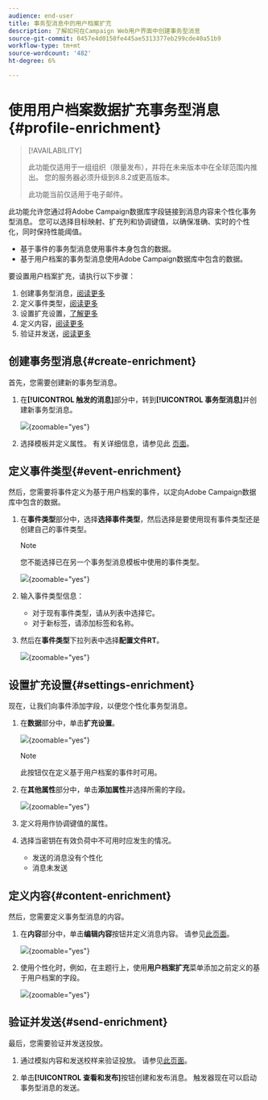 ```yaml
---
audience: end-user
title: 事务型消息中的用户档案扩充
description: 了解如何在Campaign Web用户界面中创建事务型消息
source-git-commit: 0457e4d0150fe445ae5313377eb299cde40a51b9
workflow-type: tm+mt
source-wordcount: '482'
ht-degree: 6%

---
```



# 使用用户档案数据扩充事务型消息{#profile-enrichment}

>[!AVAILABILITY]
>
>此功能仅适用于一组组织（限量发布），并将在未来版本中在全球范围内推出。 您的服务器必须升级到8.8.2或更高版本。
>
>此功能当前仅适用于电子邮件。

此功能允许您通过将Adobe Campaign数据库字段链接到消息内容来个性化事务型消息。 您可以选择目标映射、扩充列和协调键值，以确保准确、实时的个性化，同时保持性能阈值。

* 基于事件的事务型消息使用事件本身包含的数据。
* 基于用户档案的事务型消息使用Adobe Campaign数据库中包含的数据。

要设置用户档案扩充，请执行以下步骤：

1. 创建事务型消息，[阅读更多](#create-enrichment)
1. 定义事件类型，[阅读更多](#event-enrichment)
1. 设置扩充设置，[了解更多](#settings-enrichment)
1. 定义内容，[阅读更多](#content-enrichment)
1. 验证并发送，[阅读更多](#send-enrichment)

## 创建事务型消息{#create-enrichment}

首先，您需要创建新的事务型消息。

1. 在&#x200B;**[!UICONTROL 触发的消息]**&#x200B;部分中，转到&#x200B;**[!UICONTROL 事务型消息]**&#x200B;并创建新事务型消息。

   ![](assets/transactional-browse.png){zoomable="yes"}

1. 选择模板并定义属性。 有关详细信息，请参见此 [&#x200B; 页面](create-transactional.md#transactional-message)。

## 定义事件类型{#event-enrichment}

然后，您需要将事件定义为基于用户档案的事件，以定向Adobe Campaign数据库中包含的数据。

1. 在&#x200B;**事件类型**&#x200B;部分中，选择&#x200B;**选择事件类型**，然后选择是要使用现有事件类型还是创建自己的事件类型。

   >[!NOTE]
   >
   >您不能选择已在另一个事务型消息模板中使用的事件类型。

   ![](assets/profile-enrich.png){zoomable="yes"}

1. 输入事件类型信息：

   * 对于现有事件类型，请从列表中选择它。
   * 对于新标签，请添加标签和名称。

1. 然后在&#x200B;**事件类型**&#x200B;下拉列表中选择&#x200B;**配置文件RT**。

   ![](assets/profile-enrich1.png){zoomable="yes"}

## 设置扩充设置{#settings-enrichment}

现在，让我们向事件添加字段，以便您个性化事务型消息。

1. 在&#x200B;**数据**&#x200B;部分中，单击&#x200B;**扩充设置**。

   ![](assets/profile-enrich2.png){zoomable="yes"}

   >[!NOTE]
   >
   >此按钮仅在定义基于用户档案的事件时可用。

1. 在&#x200B;**其他属性**&#x200B;部分中，单击&#x200B;**添加属性**&#x200B;并选择所需的字段。

   ![](assets/profile-enrich3.png){zoomable="yes"}

1. 定义将用作协调键值的属性。

1. 选择当密钥在有效负荷中不可用时应发生的情况。

   * 发送的消息没有个性化
   * 消息未发送

## 定义内容{#content-enrichment}

然后，您需要定义事务型消息的内容。

1. 在&#x200B;**内容**&#x200B;部分中，单击&#x200B;**编辑内容**&#x200B;按钮并定义消息内容。 请参见[此页面](create-transactional.md#transactional-content)。

   ![](assets/template-content.png){zoomable="yes"}

1. 使用个性化时，例如，在主题行上，使用&#x200B;**用户档案扩充**&#x200B;菜单添加之前定义的基于用户档案的字段。

   ![](assets/profile-enrich4.png){zoomable="yes"}


## 验证并发送{#send-enrichment}

最后，您需要验证并发送投放。

1. 通过模拟内容和发送校样来验证投放。 请参见[此页面](validate-transactional.md)。

1. 单击&#x200B;**[!UICONTROL 查看和发布]**&#x200B;按钮创建和发布消息。 触发器现在可以启动事务型消息的发送。


<!--
When creating the event configuration, select the Profile event targeting dimension (see Creating an event).

Add fields to the event, in order to be able to personalize the transactional message (see Defining the event attributes). You must add at least one field to create an enrichment. You do not need to create other fields such as First name and Last name as you will be able to use personalization fields from the Adobe Campaign database.

Create an enrichment in order to link the event to the Profile resource (see Enriching the event) and select this enrichment as the Targeting enrichment.


IMPORTANT
This step is mandatory for profile-based events.
Preview and publish the event (see Previewing and publishing the event).

When previewing the event, the REST API does not contain an attribute specifying the email address, mobile phone, or push notification specific attributes, as it will be retrieved from the Profile resource.

Once the event has been published, a transactional message linked to the new event is automatically created. In order for the event to trigger sending a transactional message, you must modify and publish the message that was just created…

Integrate the event into your website (see Integrate the event triggering).
-->

